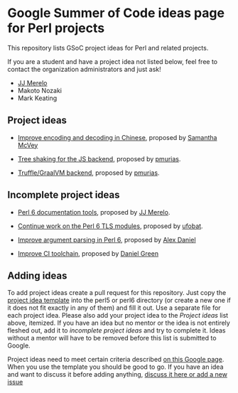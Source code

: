# Google Summer of Code ideas page for Perl projects

This repository lists GSoC project ideas for Perl and related projects.

If you are a student and have a project idea not listed below, feel free to contact the organization administrators and just ask!

* [JJ Merelo](https://github.com/JJ)
* Makoto Nozaki
* Mark Keating


Project ideas
-------------

* [Improve encoding and decoding in Chinese](perl6/encoding-decoding.md),
  proposed by [Samantha McVey](https://github.com/samcv)
  
* [Tree shaking for the JS backend](perl6/js-tree-shaking.md), proposed by [pmurias](https://github.com/pmurias).

* [Truffle/GraalVM backend](perl6/truffle.md), proposed by [pmurias](https://github.com/pmurias).

Incomplete project ideas
------------------------

* [Perl 6 documentation tools](perl6/docs.md), proposed by [JJ Merelo](https://github.com/JJ).

* [Continue work on the Perl 6 TLS modules](perl6/TLS.md), proposed
  by [ufobat](https://github.com/ufobat).

* [Improve argument parsing in Perl 6](perl6/argument-parsing.md),
  proposed by [Alex Daniel](https://github.com/AlexDaniel)

* [Improve CI toolchain](perl6/build-toolchain-improvements.md),
  proposed by [Daniel Green](https://github.com/masterduke17)


Adding ideas
------------

To add project ideas create a pull request for this repository.
Just copy the [project idea template](project_template.md) into the perl5 or perl6 directory (or create a new one if it does not fit exactly in any of them) and fill it out. Use a separate file for each project idea.
Please also add your project idea to the *Project ideas* list above, itemized. If you have an idea but no mentor or the idea is not entirely fleshed out, add it to *incomplete project ideas* and try to complete it. Ideas without a mentor will have to be removed before this list is submitted to Google.

Project ideas need to meet certain criteria described [on this Google page](https://google.github.io/gsocguides/mentor/defining-a-project-ideas-list). When you use the template you should be good to go. If you have an idea and want to discuss it before adding anything, [discuss it here or add a new issue](https://github.com/perl-gsoc-2019/ideas/issues/8)
